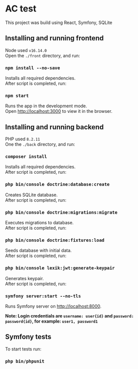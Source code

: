# AC test

This project was build using React, Symfony, SQLite

## Installing and running frontend

Node used `v16.14.0`\
Open the `./front` directory, and run:

### `npm install --no-save`

Installs all required dependencies.\
After script is completed, run:

### `npm start`

Runs the app in the development mode.\
Open [http://localhost:3000](http://localhost:3000) to view it in the browser.

## Installing and running backend

PHP used `8.2.11`\
One the `./back` directory, and run:

### `composer install`

Installs all required dependencies.\
After script is completed, run:

### `php bin/console doctrine:database:create`

Creates SQLite database.\
After script is completed, run:

### `php bin/console doctrine:migrations:migrate`

Executes migrations to database.\
After script is completed, run:

### `php bin/console doctrine:fixtures:load`

Seeds database with initial data.\
After script is completed, run:

### `php bin/console lexik:jwt:generate-keypair`

Generates keypair.\
After script is completed, run:

### `symfony server:start --no-tls`

Runs Symfony server on [http://localhost:8000](http://localhost:8000).

**Note: Login credentials are `username: user{id}` and `password: password{id}`, for example: `user1, password1`**

## Symfony tests

To start tests run:

### `php bin/phpunit`
